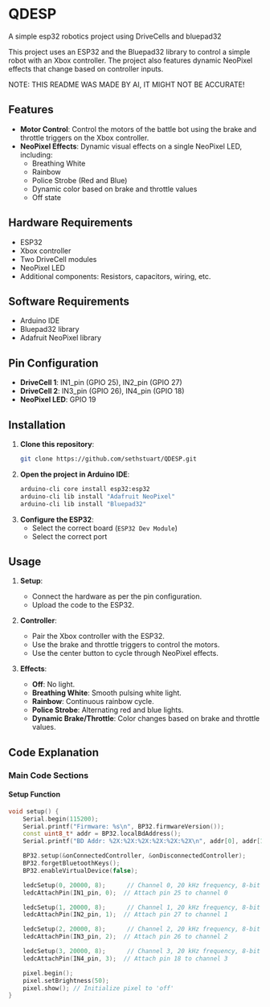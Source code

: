 # QDESP
 A simple esp32 robotics project using DriveCells and bluepad32

 This project uses an ESP32 and the Bluepad32 library to control a simple robot with an Xbox controller. 
 The project also features dynamic NeoPixel effects that change based on controller inputs.
 
 NOTE: THIS README WAS MADE BY AI, IT MIGHT NOT BE ACCURATE!

## Features

- **Motor Control**: Control the motors of the battle bot using the brake and throttle triggers on the Xbox controller.
- **NeoPixel Effects**: Dynamic visual effects on a single NeoPixel LED, including:
  - Breathing White
  - Rainbow
  - Police Strobe (Red and Blue)
  - Dynamic color based on brake and throttle values
  - Off state

## Hardware Requirements

- ESP32
- Xbox controller
- Two DriveCell modules
- NeoPixel LED
- Additional components: Resistors, capacitors, wiring, etc.

## Software Requirements

- Arduino IDE
- Bluepad32 library
- Adafruit NeoPixel library

## Pin Configuration

- **DriveCell 1**: IN1_pin (GPIO 25), IN2_pin (GPIO 27)
- **DriveCell 2**: IN3_pin (GPIO 26), IN4_pin (GPIO 18)
- **NeoPixel LED**: GPIO 19

## Installation

1. **Clone this repository**:
    ```bash
    git clone https://github.com/sethstuart/QDESP.git
    ```
2. **Open the project in Arduino IDE**:
    ```bash
    arduino-cli core install esp32:esp32
    arduino-cli lib install "Adafruit NeoPixel"
    arduino-cli lib install "Bluepad32"
    ```
3. **Configure the ESP32**:
    - Select the correct board (`ESP32 Dev Module`)
    - Select the correct port

## Usage

1. **Setup**:
    - Connect the hardware as per the pin configuration.
    - Upload the code to the ESP32.

2. **Controller**:
    - Pair the Xbox controller with the ESP32.
    - Use the brake and throttle triggers to control the motors.
    - Use the center button to cycle through NeoPixel effects.

3. **Effects**:
    - **Off**: No light.
    - **Breathing White**: Smooth pulsing white light.
    - **Rainbow**: Continuous rainbow cycle.
    - **Police Strobe**: Alternating red and blue lights.
    - **Dynamic Brake/Throttle**: Color changes based on brake and throttle values.

## Code Explanation

### Main Code Sections

#### Setup Function

```cpp
void setup() {
    Serial.begin(115200);
    Serial.printf("Firmware: %s\n", BP32.firmwareVersion());
    const uint8_t* addr = BP32.localBdAddress();
    Serial.printf("BD Addr: %2X:%2X:%2X:%2X:%2X:%2X\n", addr[0], addr[1], addr[2], addr[3], addr[4], addr[5]);

    BP32.setup(&onConnectedController, &onDisconnectedController);
    BP32.forgetBluetoothKeys();
    BP32.enableVirtualDevice(false);

    ledcSetup(0, 20000, 8);      // Channel 0, 20 kHz frequency, 8-bit resolution - left motor
    ledcAttachPin(IN1_pin, 0);  // Attach pin 25 to channel 0

    ledcSetup(1, 20000, 8);      // Channel 1, 20 kHz frequency, 8-bit resolution - left motor
    ledcAttachPin(IN2_pin, 1);  // Attach pin 27 to channel 1

    ledcSetup(2, 20000, 8);      // Channel 2, 20 kHz frequency, 8-bit resolution - right motor
    ledcAttachPin(IN3_pin, 2);  // Attach pin 26 to channel 2

    ledcSetup(3, 20000, 8);      // Channel 3, 20 kHz frequency, 8-bit resolution - right motor
    ledcAttachPin(IN4_pin, 3);  // Attach pin 18 to channel 3

    pixel.begin();
    pixel.setBrightness(50);
    pixel.show(); // Initialize pixel to 'off'
}
